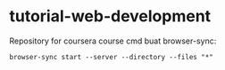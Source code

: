 # tutorial-web-developmentRepository for coursera coursecmd buat browser-sync: `browser-sync start --server --directory --files "*"`